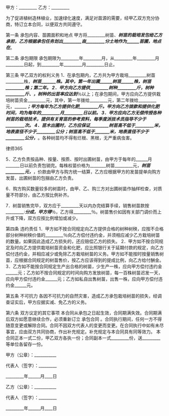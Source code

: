 
 


甲方：_________
乙方：_________


为了促进植树造林植业，加速绿化速度，满足对苗源的需要，经甲乙双方充分协商，特订立本合同，以便双方共同遵守。


第一条 承包内容、苗圃面积和地点
甲方将_________树苗、_________树苗的栽培发包给乙方承担，乙方根据承包任务划出_________亩_________分土地作为______苗圃，地点在_________。


第二条 承包期限
承包期限为_________年_________月，从_________年_________月_________日起，到_________年_________月_________日止。


第三条 甲乙双方的权利义务
1．在承包期内，乙方共为甲方栽培_________树苗_________株，_________树苗_______株。其中，第一年出圃______树苗______株，_________树苗_________株；第二年_________。
2．甲方向乙方提供_________树种_________斤，_________树种_________斤、_________，树种的出苗率应达到_________％以上；在承包期间，甲方应向乙方提供栽培树苗资金_________元，其中，第一年拨给_________元，第二年拨给_________元，_________；甲方每年为乙方提供化肥_________斤。甲方向乙方拨款和提供化肥时间，均为每年的_________月_________日以前。
3．甲方应向乙方无偿传授各种树苗的栽培技术，提供有关育苗的参考资料，每季度派技术员指导不少于_________次。
4．苗木出圃时，乙方应保证_________树苗高不低于_________米，地表直径不少于_________公分；______树苗高不低于_______米，地表直径不少于_________公分，_________。各种树苗均不得有烂根、黑根，无严重病虫害。




 
律师365






5．乙方负责按品种、按量、按质、按时出圃树苗，由甲方于每年的______月_______日以前负责包销完。每株权苗价格为________树苗_________元，_________树苗_________元，_________，价款由甲方与购方统一结算，乙方应根据甲方的发苗提单向购方发苗，出圃树苗的包捆由乙方负责。

6．购方购买数量较多的树苗时，由甲、乙、购三方对出圃树苗作抽样检查，对质量不符部分，由乙方按比例补齐。

7．树苗销售完毕，双方应于_________天以内办完结算手续，销售树苗款按_________∶_________分成，甲方得_________％，乙方得_________％。树苗售价如因有关部门调价而上升或下降，双方应按比例增加或减少。




第四条 违约责任
1．甲方如不按合同规定向乙方提供合格的树种树秧，应按不合格部分树种树秧价值的_________％向乙方偿付违约金，并须相应减少乙方栽培树苗的数量。如果因此造成乙方损失的，还应赔偿乙方的损失。
2．甲方如不按合同规定及时向乙方提供栽培树苗资金和化肥，应比照银行关于延期付款的规定，向乙方偿付违约金，并相应减少或免除乙方栽培树苗的义务。甲方如不能按时按量销售树苗，应根据合同规定的树苗售价，按乙方应该得到的提成比例，向乙方给付酬金。
3．乙方如不能按合同规定生产出合格的树苗，少生产一株，应向甲方偿付违约金______元；乙方如不按合同规定的时间向购方发放树苗，每一百株树苗迟发一天，应向甲方偿付违约金______元；乙方如私自出售树苗，出售一株，应向甲方偿付违约金______元。


第五条 不可抗力
各因不可抗力的自然灾害，造成乙方承包栽培树苗的损失，经调查证实后，甲方应据实减、免乙方的义务。


第六条 双方议定的其它事项
本合同从承包之日起生效，合同期满失效。合同期满后双方如愿意继续合作，必须重新订立
承包合同
。合同执行期间，任何一方不得随意变更或解除合同。合同不因双方代表人的变更而变更。在合同执行中如有未尽事宜，应由双方共同协商，作出补充规定。补充规定与本合同具有同等效力。
本合同正本一式二份，甲乙双方各执一份；合同副本一式_________份，送_________等单位各留存一份。


 



 甲方（公章）：___________
 
代表人（签字）：_________
 
_________年______月____日
 


 

  乙方（公章）：___________
  
代表人（签字）：_________
  
_________年______月____日
  

 
  

 
  
 
   
 
   
 
    


    
 

    


    


    
 
 
   
 
  
 
 


